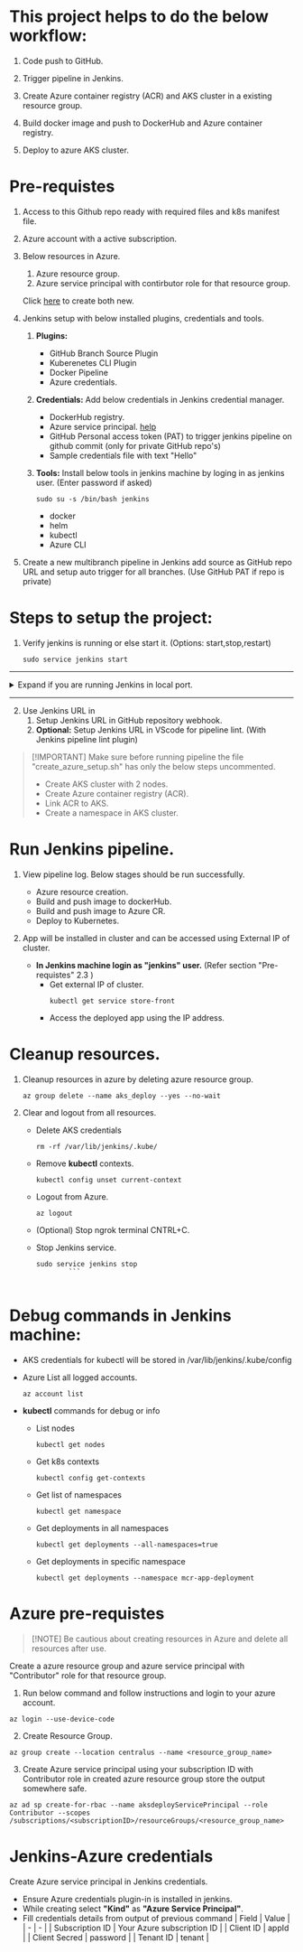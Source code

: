 # This project helps to do the below workflow:

1. Code push to GitHub.

2. Trigger pipeline in Jenkins.

3. Create Azure container registry (ACR) and AKS cluster in a existing resource group.

4. Build docker image and push to DockerHub and Azure container registry.

5. Deploy to azure AKS cluster.


# Pre-requistes
1. Access to this Github repo ready with required files and k8s manifest file.

2. Azure account with a active subscription.

3. Below resources in Azure.
	1. Azure resource group.
	2. Azure service principal with contirbutor role for that resource group.
	
	Click [here](#azure-pre-requistes) to create both new.

3. Jenkins setup with below installed plugins, credentials and tools.
	1. **Plugins:**
		- GitHub Branch Source Plugin
		- Kuberenetes CLI Plugin 
		- Docker Pipeline
		- Azure credentials.

	2. **Credentials:** Add below credentials in Jenkins credential manager.
		- DockerHub registry.
		- Azure service principal. [help](#jenkins-azure-credentials)
		- GitHub Personal access token (PAT) to trigger jenkins pipeline on github commit (only for private GitHub repo's)
		- Sample credentials file with text "Hello"

	3. **Tools:** Install below tools in jenkins machine by loging in as jenkins user. (Enter password if asked)
		```
		sudo su -s /bin/bash jenkins
		```
		- docker
		- helm
		- kubectl
		- Azure CLI

3. Create a new multibranch pipeline in Jenkins add source as GitHub repo URL and setup auto trigger for all branches. (Use GitHub PAT if repo is private)


# Steps to setup the project:

1. Verify jenkins is running or else start it. (Options: start,stop,restart)
	```
	sudo service jenkins start
	```

---
<details>
<summary>Expand if you are running Jenkins in local port.</summary>

#### Install "ngrok" and run below command with your jenkins port to get public URL for Jenkins
```
ngrok port 8080
```
- Copy the ngrok URL from terminal and open it in browser and login.
- This will be our public Jenkins URL.
</details>	

---
	

2. Use Jenkins URL in
	1. Setup Jenkins URL in GitHub repository webhook.
	2. **Optional:** Setup Jenkins URL in VScode for pipeline lint. (With Jenkins pipeline lint plugin)


> [!IMPORTANT] Make sure before running pipeline the file "create_azure_setup.sh" has only the below steps uncommented.
> - Create AKS cluster with 2 nodes.
> - Create Azure container registry (ACR).
> - Link ACR to AKS.
> - Create a namespace in AKS cluster.

# Run Jenkins pipeline.

1. View pipeline log. Below stages should be run successfully.
	- Azure resource creation.
	- Build and push image to dockerHub.
	- Build and push image to Azure CR.
	- Deploy to Kubernetes.

2. App will be installed in cluster and can be accessed using External IP of cluster.
	- **In Jenkins machine login as "jenkins" user.** (Refer section "Pre-requistes" 2.3 )
		- Get external IP of cluster.
			```
			kubectl get service store-front
			```
		- Access the deployed app using the IP address.

# Cleanup resources.
1. Cleanup resources in azure by deleting azure resource group.
	```
	az group delete --name aks_deploy --yes --no-wait
	```
2. Clear and logout from all resources.
	- Delete AKS credentials
		```
		rm -rf /var/lib/jenkins/.kube/
		```
	- Remove **kubectl** contexts.
		```
		kubectl config unset current-context
		```
	- Logout from Azure.
		```
		az logout
		```
	- (Optional) Stop ngrok terminal CNTRL+C.
	
	- Stop Jenkins service.
		```
		sudo service jenkins stop
                ```
			

# Debug commands in Jenkins machine:
- AKS credentials for kubectl will be stored in /var/lib/jenkins/.kube/config

- Azure List all logged accounts.
	```
	az account list
	```			

- **kubectl** commands for debug or info
	- List nodes
		```
		kubectl get nodes
		```
	- Get k8s contexts
		```
		kubectl config get-contexts
		```
	- Get list of namespaces
		```
		kubectl get namespace
		```
	- Get deployments in all namespaces
		```
		kubectl get deployments --all-namespaces=true
		```
	- Get deployments in specific namespace
		```
		kubectl get deployments --namespace mcr-app-deployment
		```


# Azure pre-requistes

> [!NOTE] Be cautious about creating resources in Azure and delete all resources after use.

Create a azure resource group and azure service principal with "Contributor" role for that resource group.

1. Run below command and follow instructions and login to your azure account.
```
az login --use-device-code 
```
2. Create Resource Group.
```
az group create --location centralus --name <resource_group_name>
```
3. Create Azure service principal using your subscription ID with Contributor role in created azure resource group store the output somewhere safe.
```
az ad sp create-for-rbac --name aksdeployServicePrincipal --role Contributor --scopes /subscriptions/<subscriptionID>/resourceGroups/<resource_group_name>
```



# Jenkins-Azure credentials
Create Azure service principal in Jenkins credentials.

- Ensure Azure credentials plugin-in is installed in jenkins. 
- While creating select **"Kind"** as **"Azure Service Principal"**.
- Fill credentials details from output of previous command
	| Field | Value |
	| - | - |
	| Subscription ID |	Your Azure subscription ID |
	| Client ID | appId |
	| Client Secred | password |
	| Tenant ID | tenant |